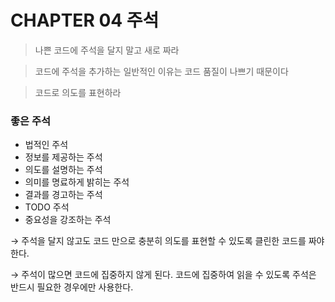 # CHAPTER 04 주석

> 나쁜 코드에 주석을 달지 말고 새로 짜라
>

> 코드에 주석을 추가하는 일반적인 이유는 코드 품질이 나쁘기 때문이다
>

> 코드로 의도를 표현하라
>

### 좋은 주석

- 법적인 주석
- 정보를 제공하는 주석
- 의도를 설명하는 주석
- 의미를 명료하게 밝히는 주석
- 결과를 경고하는 주석
- TODO 주석
- 중요성을 강조하는 주석

→ 주석을 달지 않고도 코드 만으로 충분히 의도를 표현할 수 있도록 클린한 코드를 짜야한다.

→ 주석이 많으면 코드에 집중하지 않게 된다. 코드에 집중하여 읽을 수 있도록 주석은 반드시 필요한 경우에만 사용한다.